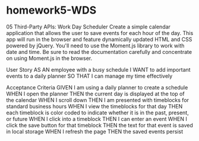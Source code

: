 # homework5-WDS



05 Third-Party APIs: Work Day Scheduler
Create a simple calendar application that allows the user to save events for each hour of the day. This app will run in the browser and feature dynamically updated HTML and CSS powered by jQuery.
You'll need to use the Moment.js library to work with date and time. Be sure to read the documentation carefully and concentrate on using Moment.js in the browser.






User Story
AS AN employee with a busy schedule
I WANT to add important events to a daily planner
SO THAT I can manage my time effectively












Acceptance Criteria
GIVEN I am using a daily planner to create a schedule
WHEN I open the planner
THEN the current day is displayed at the top of the calendar
WHEN I scroll down
THEN I am presented with timeblocks for standard business hours
WHEN I view the timeblocks for that day
THEN each timeblock is color coded to indicate whether it is in the past, present, or future
WHEN I click into a timeblock
THEN I can enter an event
WHEN I click the save button for that timeblock
THEN the text for that event is saved in local storage
WHEN I refresh the page
THEN the saved events persist

